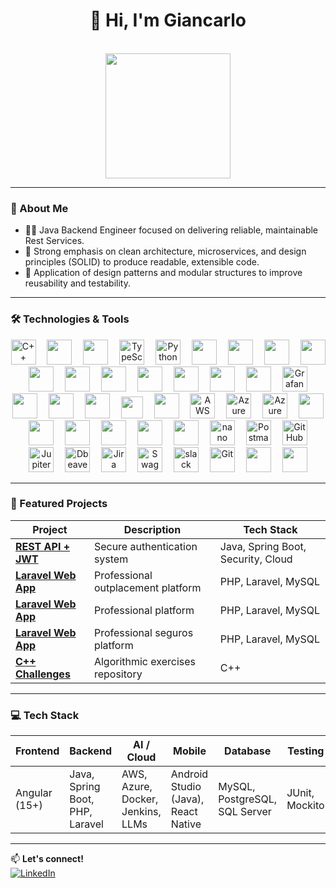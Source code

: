 <h1 align="center">👋 Hi, I'm Giancarlo</h1></br>


<div align="center">
  <img height="200" src="https://media.giphy.com/media/26tn33aiTi1jkl6H6/giphy.gif" />
</div>

---

### 🚀 About Me

- 👨‍💻 Java Backend Engineer focused on delivering reliable, maintainable Rest Services.  
- 📐 Strong emphasis on clean architecture, microservices, and design principles (SOLID) to produce readable, extensible code.  
- 🧩 Application of design patterns and modular structures to improve reusability and testability.  

---

### 🛠️ Technologies & Tools

<div align="center">

  <!-- Lenguajes -->
  <img src="https://cdn.jsdelivr.net/gh/devicons/devicon@latest/icons/cplusplus/cplusplus-original.svg" height="40" alt="C++" />
  <img width="10"/>
  <img src="https://skillicons.dev/icons?i=java" height=40 />
  <img width="10"/>
  <img src="https://skillicons.dev/icons?i=php" height=40 />
  <img width="10"/>
  <img src="https://skillicons.dev/icons?i=typescript" height="40" alt="TypeScript" />
  <img width="10"/>
  <img src="https://cdn.jsdelivr.net/gh/devicons/devicon@latest/icons/python/python-original.svg" height="40" alt="Python" />
  <img width="10"/>          
  <img src="https://skillicons.dev/icons?i=bash" height=40 />
  <img width="10">
  <img src="https://skillicons.dev/icons?i=cmake" height=40 />
  <img width="10"/>
  <img src="https://skillicons.dev/icons?i=spring" height=40 />
  <img width="10"/>
  <img src="https://skillicons.dev/icons?i=nodejs" height=40 />
  <img width="10"/>      
  <img src="https://skillicons.dev/icons?i=angular" height=40 />
  <img width="10"/>
  <img src="https://skillicons.dev/icons?i=laravel" height=40 /> 

  <!-- Bases de datos -->
  <img width="10"/>
  <img src="https://skillicons.dev/icons?i=postgres" height=40 />
  <img width="10"/>
  <img src="https://skillicons.dev/icons?i=mysql" height=40 />

  <!-- DevOps -->
  <img width="10"/>
  <img src="https://skillicons.dev/icons?i=docker" height=40 />
  <img width="10"/>
  <img src="https://skillicons.dev/icons?i=kubernetes" height=40 />
  <img width="10"/>
  <img src="https://skillicons.dev/icons?i=kafka" height=40 />
  <img width="10"/>
  <img src="https://cdn.jsdelivr.net/gh/devicons/devicon@latest/icons/grafana/grafana-plain-wordmark.svg" height="40" alt="Grafana" />
  <img width="10"/>
  <img src="https://skillicons.dev/icons?i=maven" height=40 />
  <img width="10"/>  
  <img src="https://skillicons.dev/icons?i=gradle" height=40 />
  <img width="10"/>  
  <img src="https://skillicons.dev/icons?i=jenkins" height=40 />
  <img width="10"/>
  <img src="https://cdn.jsdelivr.net/gh/devicons/devicon@latest/icons/kibana/kibana-original.svg" height="35" />
  <img width="10"/>
  <img src="https://cdn.jsdelivr.net/gh/devicons/devicon@latest/icons/sonarqube/sonarqube-plain-wordmark.svg" height="40" />
                  
  <!-- Cloud -->
  <img width="10"/>
  <img src="https://skillicons.dev/icons?i=aws" height="40" alt="AWS" />
  <img width="10"/>
  <img src="https://skillicons.dev/icons?i=azure" height="40" alt="Azure" />
  <img width="10"/>
  <img src="https://cdn.jsdelivr.net/gh/devicons/devicon@latest/icons/azuresqldatabase/azuresqldatabase-original.svg" height="40" alt="Azure SQL" />
  <img width="10"/>  
  <img src="https://skillicons.dev/icons?i=rabbitmq" height=40 />
  <img width="10"/>
  <img src="https://skillicons.dev/icons?i=redis" height=40 />
  <img width="10"/>
  <img src="https://skillicons.dev/icons?i=prometheus" height=40 />

  <!-- Herramientas -->
  <img width="10"/>
  <img src="https://skillicons.dev/icons?i=idea" height=40 />
  <img width="10"/>
  <img src="https://skillicons.dev/icons?i=emacs" height=40 />
  <img width="10"/>
  <img src="https://skillicons.dev/icons?i=neovim" height=40 />
  <img width="10"/>
  <img src="https://cdn.jsdelivr.net/gh/devicons/devicon@latest/icons/nano/nano-plain-wordmark.svg" height="40" alt="nano" />
  <img width="10"/>
  <img src="https://skillicons.dev/icons?i=postman" height="40" alt="Postman" />
  <img width="10"/>
  <img src="https://skillicons.dev/icons?i=github" height="40" alt="GitHub" />
  <img width="10"/>
  <img src="https://cdn.jsdelivr.net/gh/devicons/devicon@latest/icons/jupyter/jupyter-original-wordmark.svg" height="40" alt="Jupiter notebook" />
  <img width="10"/> 
  <img src="https://cdn.jsdelivr.net/gh/devicons/devicon@latest/icons/dbeaver/dbeaver-original.svg"  height="40" alt="Dbeaver"  />
  <img width="10"/>
  <img src="https://cdn.jsdelivr.net/gh/devicons/devicon@latest/icons/jira/jira-original-wordmark.svg" height="40" alt="Jira" />
  <img width="10"/>
  <img src="https://cdn.jsdelivr.net/gh/devicons/devicon/icons/swagger/swagger-original.svg" height="40" alt="Swagger" />
  <img width="10"/>        
  <img src="https://cdn.jsdelivr.net/gh/devicons/devicon@latest/icons/slack/slack-original.svg" height="40" alt="slack" />
  <img width="10"/>      
  <img src="https://skillicons.dev/icons?i=git" height="40" alt="Git" />
  <img width="10"/>
  <img src="https://skillicons.dev/icons?i=githubactions" height=40 />
  <img width="10"/>
  <img src="https://skillicons.dev/icons?i=nginx" height=40 />
  
</div>

---

### 🌟 Featured Projects

| Project | Description | Tech Stack |
|---------|-------------|------------|
| **[REST API + JWT](https://maintenance-page-test.vercel.app/)** | Secure authentication system | Java, Spring Boot, Security, Cloud |
| **[Laravel Web App](https://iboutplacement.com/)** | Professional outplacement platform | PHP, Laravel, MySQL |
| **[Laravel Web App](https://ibconstruye.com/)** | Professional platform | PHP, Laravel, MySQL |
| **[Laravel Web App](https://ibseguros.com/)** | Professional seguros platform | PHP, Laravel, MySQL |
| **[C++ Challenges](https://github.com/gianbdev/C-Challenges/)** | Algorithmic exercises repository | C++ |

---

### 💻 Tech Stack

| Frontend | Backend | AI / Cloud | Mobile | Database | Testing |
|----------|---------|------------|--------|----------|---------|
| Angular (15+) | Java, Spring Boot, PHP, Laravel | AWS, Azure, Docker, Jenkins, LLMs | Android Studio (Java), React Native | MySQL, PostgreSQL, SQL Server | JUnit, Mockito |

---

📫 **Let's connect!**  
[![LinkedIn](https://img.shields.io/badge/LinkedIn-0077B5?style=for-the-badge&logo=linkedin&logoColor=white)](https://www.linkedin.com/in/giancarlo-silva-000a13285/)
